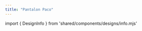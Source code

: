 ```yaml
---
title: "Pantalon Paco"
---
```


import { DesignInfo } from 'shared/components/designs/info.mjs'

<DesignInfo design='paco' docs />

